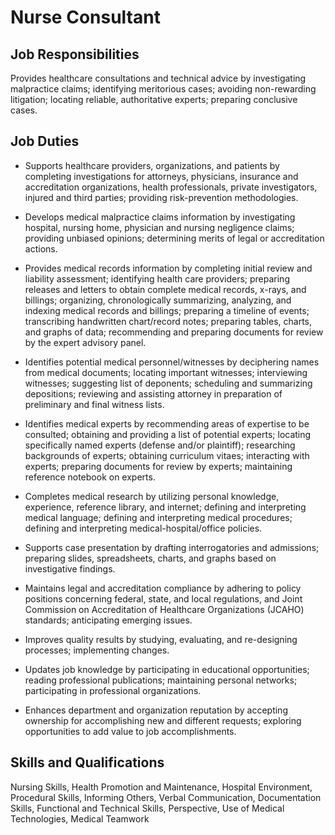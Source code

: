 # Nurse Consultant

## Job Responsibilities

Provides healthcare consultations and technical advice by investigating malpractice claims; identifying meritorious cases; avoiding non-rewarding litigation; locating reliable, authoritative experts; preparing conclusive cases.

## Job Duties

* Supports healthcare providers, organizations, and patients by completing investigations for attorneys, physicians, insurance and accreditation organizations, health professionals, private investigators, injured and third parties; providing risk-prevention methodologies.

* Develops medical malpractice claims information by investigating hospital, nursing home, physician and nursing negligence claims; providing unbiased opinions; determining merits of legal or accreditation actions.

* Provides medical records information by completing initial review and liability assessment; identifying health care providers; preparing releases and letters to obtain complete medical records, x-rays, and billings; organizing, chronologically summarizing, analyzing, and indexing medical records and billings; preparing a timeline of events; transcribing handwritten chart/record notes; preparing tables, charts, and graphs of data; recommending and preparing documents for review by the expert advisory panel.

* Identifies potential medical personnel/witnesses by deciphering names from medical documents; locating important witnesses; interviewing witnesses; suggesting list of deponents; scheduling and summarizing depositions; reviewing and assisting attorney in preparation of preliminary and final witness lists.

* Identifies medical experts by recommending areas of expertise to be consulted; obtaining and providing a list of potential experts; locating specifically named experts (defense and/or plaintiff); researching backgrounds of experts; obtaining curriculum vitaes; interacting with experts; preparing documents for review by experts; maintaining reference notebook on experts.

* Completes medical research by utilizing personal knowledge, experience, reference library, and internet; defining and interpreting medical language; defining and interpreting medical procedures; defining and interpreting medical-hospital/office policies.

* Supports case presentation by drafting interrogatories and admissions; preparing slides, spreadsheets, charts, and graphs based on investigative findings.

* Maintains legal and accreditation compliance by adhering to policy positions concerning federal, state, and local regulations, and Joint Commission on Accreditation of Healthcare Organizations (JCAHO) standards; anticipating emerging issues.

* Improves quality results by studying, evaluating, and re-designing processes; implementing changes.

* Updates job knowledge by participating in educational opportunities; reading professional publications; maintaining personal networks; participating in professional organizations.

* Enhances department and organization reputation by accepting ownership for accomplishing new and different requests; exploring opportunities to add value to job accomplishments.

## Skills and Qualifications

Nursing Skills, Health Promotion and Maintenance, Hospital Environment, Procedural Skills, Informing Others, Verbal Communication, Documentation Skills, Functional and Technical Skills, Perspective, Use of Medical Technologies, Medical Teamwork

